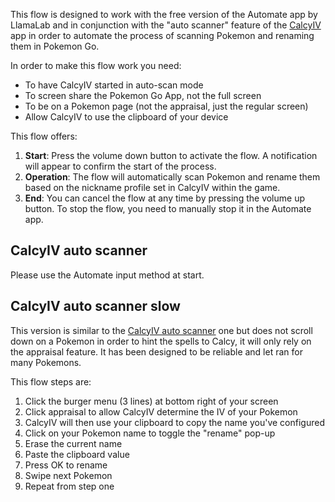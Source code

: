 This flow is designed to work with the free version of the Automate app by LlamaLab and in conjunction with the "auto scanner" feature of the [CalcyIV](https://play.google.com/store/apps/details?id=tesmath.calcy&hl=en-US) app in order to automate the process of scanning Pokemon and renaming them in Pokemon Go.

In order to make this flow work you need:
- To have CalcyIV started in auto-scan mode
- To screen share the Pokemon Go App, not the full screen
- To be on a Pokemon page (not the appraisal, just the regular screen)
- Allow CalcyIV to use the clipboard of your device

This flow offers:
1. **Start**: Press the volume down button to activate the flow. A notification will appear to confirm the start of the process.
2. **Operation**: The flow will automatically scan Pokemon and rename them based on the nickname profile set in CalcyIV within the game.
3. **End**: You can cancel the flow at any time by pressing the volume up button. To stop the flow, you need to manually stop it in the Automate app.

## CalcyIV auto scanner

Please use the Automate input method at start.

## CalcyIV auto scanner slow

This version is similar to the [CalcyIV auto scanner](#calcyiv-auto-scanner) one but does not scroll down on a Pokemon in order to hint the spells to Calcy, it will only rely on the appraisal feature. It has been designed to be reliable and let ran for many Pokemons.

This flow steps are:
1. Click the burger menu (3 lines) at bottom right of your screen
2. Click appraisal to allow CalcyIV determine the IV of your Pokemon
3. CalcyIV will then use your clipboard to copy the name you've configured
4. Click on your Pokemon name to toggle the "rename" pop-up
5. Erase the current name
6. Paste the clipboard value
7. Press OK to rename
8. Swipe next Pokemon
9. Repeat from step one
